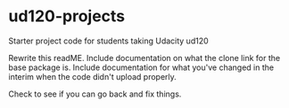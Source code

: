 ud120-projects
==============

Starter project code for students taking Udacity ud120


Rewrite this readME. Include documentation on what the clone link for the base package is.
Include documentation for what you've changed in the interim when the code didn't upload properly.

Check to see if you can go back and fix things. 
